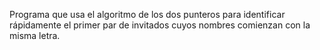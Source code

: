 Programa que usa  el algoritmo de los dos punteros para identificar rápidamente el primer par de invitados cuyos nombres comienzan con la misma letra.
